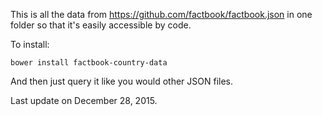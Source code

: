 This is all the data from https://github.com/factbook/factbook.json in one folder so that it's easily accessible by code.

To install:

`bower install factbook-country-data`

And then just query it like you would other JSON files.

Last update on December 28, 2015.
